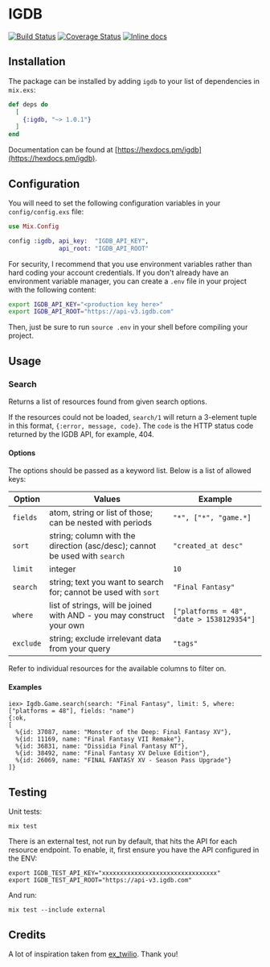 # IGDB
[![Build Status](https://api.travis-ci.org/tomasz-tomczyk/igdb.svg?branch=master)](https://travis-ci.org/tomasz-tomczyk/igdb)
[![Coverage Status](https://coveralls.io/repos/github/tomasz-tomczyk/igdb/badge.svg?branch=master)](https://coveralls.io/github/tomasz-tomczyk/igdb?branch=master)
[![Inline docs](http://inch-ci.org/github/tomasz-tomczyk/igdb.svg)](http://inch-ci.org/github/tomasz-tomczyk/igdb)

## Installation

The package can be installed by adding `igdb` to your list of dependencies in
`mix.exs`:

```elixir
def deps do
  [
    {:igdb, "~> 1.0.1"}
  ]
end
```

Documentation can be found at [https://hexdocs.pm/igdb](https://hexdocs.pm/igdb).

## Configuration

You will need to set the following configuration variables in your
`config/config.exs` file:

```elixir
use Mix.Config

config :igdb, api_key:  "IGDB_API_KEY",
              api_root: "IGDB_API_ROOT"
```

For security, I recommend that you use environment variables rather than hard
coding your account credentials. If you don't already have an environment
variable manager, you can create a `.env` file in your project with the
following content:

```bash
export IGDB_API_KEY="<production key here>"
export IGDB_API_ROOT="https://api-v3.igdb.com"
```

Then, just be sure to run `source .env` in your shell before compiling your
project.

## Usage

### Search

Returns a list of resources found from given search options.

If the resources could not be loaded, `search/1` will return a 3-element tuple
in this format, `{:error, message, code}`. The `code` is the HTTP status code
returned by the IGDB API, for example, 404.

#### Options

The options should be passed as a keyword list. Below is a list of allowed keys:

| Option   | Values                                                                     | Example                                              |
|----------|----------------------------------------------------------------------------|------------------------------------------------------|
| `fields` | atom, string or list of those; can be nested with periods                  | `"*", ["*", "game.*]`                                |
| `sort`   | string; column with the direction (asc/desc); cannot be used with `search` | `"created_at desc"`                                  |
| `limit`  | integer                                                                    | `10`                                                 |
| `search` | string; text you want to search for; cannot be used with `sort`            | `"Final Fantasy"`                                    |
| `where`  | list of strings, will be joined with AND - you may construct your own      | `["platforms = 48", "date > 1538129354"]`            |
| `exclude`| string; exclude irrelevant data from your query                            | `"tags"`                                             |

Refer to individual resources for the available columns to filter on.

#### Examples

```
iex> Igdb.Game.search(search: "Final Fantasy", limit: 5, where: ["platforms = 48"], fields: "name")
{:ok,
[
  %{id: 37087, name: "Monster of the Deep: Final Fantasy XV"},
  %{id: 11169, name: "Final Fantasy VII Remake"},
  %{id: 36831, name: "Dissidia Final Fantasy NT"},
  %{id: 38492, name: "Final Fantasy XV Deluxe Edition"},
  %{id: 26069, name: "FINAL FANTASY XV - Season Pass Upgrade"}
]}
```

## Testing

Unit tests:

```
mix test
```

There is an external test, not run by default, that hits the API for each
resource endpoint. To enable, it, first ensure you have the API configured in
the ENV:

```
export IGDB_TEST_API_KEY="xxxxxxxxxxxxxxxxxxxxxxxxxxxxxxxx"
export IGDB_TEST_API_ROOT="https://api-v3.igdb.com"
```

And run:

```
mix test --include external
```

## Credits

A lot of inspiration taken from [ex_twilio](https://github.com/danielberkompas/ex_twilio). Thank you!